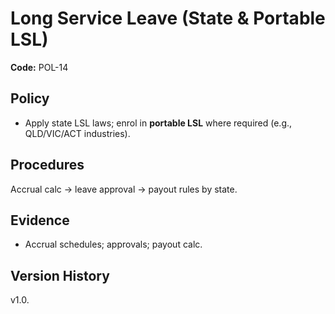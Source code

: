 # Long Service Leave (State & Portable LSL)

**Code:** POL-14

## Policy
- Apply state LSL laws; enrol in **portable LSL** where required (e.g., QLD/VIC/ACT industries).

## Procedures
Accrual calc → leave approval → payout rules by state.

## Evidence
- Accrual schedules; approvals; payout calc.

## Version History
v1.0.
